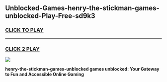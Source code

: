 
## Unblocked-Games-henry-the-stickman-games-unblocked-Play-Free-sd9k3
<h3>
<a href="https://premium76.site?title=henry-the-stickman-games-unblocked&ref=20M">CLICK TO PLAY</a></h3>
<hr>

<h3>
<a href="https://premium76.site?title=henry-the-stickman-games-unblocked&ref=20M">CLICK 2 PLAY</a>
  
</h3>

<a href="https://premium76.site?title=henry-the-stickman-games-unblocked&ref=19M"><img src="https://clearcache.store/games.png"></a>


**henry-the-stickman-games-unblocked games unblocked: Your Gateway to Fun and Accessible Online Gaming**

